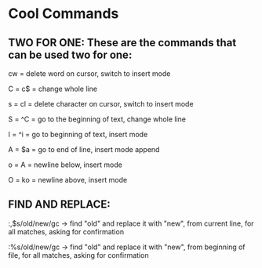 # Cool Commands

## TWO FOR ONE: These are the commands that can be used two for one:

cw = delete word on cursor, switch to insert mode

C = c$ = change whole line

s = cl = delete character on cursor, switch to insert mode

S = ^C = go to the beginning of text, change whole line

I = ^i = go to beginning of text, insert mode

A = $a = go to end of line, insert mode append

o = A<CR> = newline below, insert mode 

O = ko = newline above, insert mode

## FIND AND REPLACE:

:,$s/old/new/gc -> find "old" and replace it with "new", from current line, for all matches, asking for confirmation

:%s/old/new/gc -> find "old" and replace it with "new", from beginning of file, for all matches, asking for confirmation

